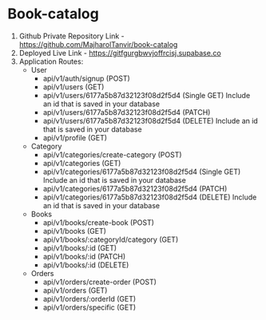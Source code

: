 # Book-catalog

1. Github Private Repository Link - https://github.com/MajharolTanvir/book-catalog
2. Deployed Live Link - https://gitfgurgbwvjoffrcisj.supabase.co
3. Application Routes:
    - User
        - api/v1/auth/signup (POST)
        - api/v1/users (GET)
        - api/v1/users/6177a5b87d32123f08d2f5d4 (Single GET) Include an id that is saved in your database
        - api/v1/users/6177a5b87d32123f08d2f5d4 (PATCH)
        - api/v1/users/6177a5b87d32123f08d2f5d4 (DELETE) Include an id that is saved in your database
        - api/v1/profile (GET)
    - Category
        - api/v1/categories/create-category (POST)
        - api/v1/categories (GET)
        - api/v1/categories/6177a5b87d32123f08d2f5d4 (Single GET) Include an id that is saved in your database
        - api/v1/categories/6177a5b87d32123f08d2f5d4 (PATCH)
        - api/v1/categories/6177a5b87d32123f08d2f5d4 (DELETE) Include an id that is saved in your database
    - Books
        - api/v1/books/create-book (POST)
        - api/v1/books (GET)
        - api/v1/books/:categoryId/category (GET)
        - api/v1/books/:id (GET)
        - api/v1/books/:id (PATCH)
        - api/v1/books/:id (DELETE)
    - Orders
        - api/v1/orders/create-order (POST)
        - api/v1/orders (GET)
        - api/v1/orders/:orderId (GET)
        - api/v1/orders/specific (GET)
